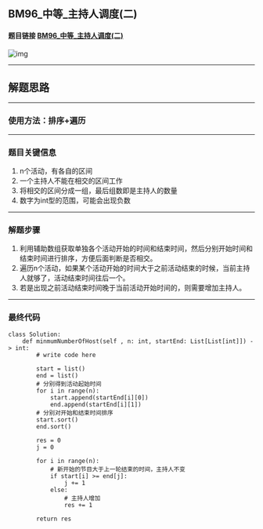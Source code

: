 ## BM96_中等_主持人调度(二)

#### 题目链接 [BM96_中等_主持人调度(二)](https://www.nowcoder.com/practice/4edf6e6d01554870a12f218c94e8a299?tpId=295&tqId=1267319&ru=/exam/oj&qru=/ta/format-top101/question-ranking&sourceUrl=%2Fexam%2Foj)

![img](https://i.ibb.co/N998s36/20230712102025.png)

---
## 解题思路
---
### 使用方法：排序+遍历
---
### 题目关键信息
1. n个活动，有各自的区间
2. 一个主持人不能在相交的区间工作
3. 将相交的区间分成一组，最后组数即是主持人的数量
4. 数字为int型的范围，可能会出现负数

---
### 解题步骤
1. 利用辅助数组获取单独各个活动开始的时间和结束时间，然后分别开始时间和结束时间进行排序，方便后面判断是否相交。
2. 遍历n个活动，如果某个活动开始的时间大于之前活动结束的时候，当前主持人就够了，活动结束时间往后一个。
3. 若是出现之前活动结束时间晚于当前活动开始时间的，则需要增加主持人。
---

### 最终代码
```
class Solution:
    def minmumNumberOfHost(self , n: int, startEnd: List[List[int]]) -> int:
        # write code here

        start = list()
        end = list()
        # 分别得到活动起始时间
        for i in range(n):
            start.append(startEnd[i][0])
            end.append(startEnd[i][1])
        # 分别对开始和结束时间排序
        start.sort()
        end.sort()

        res = 0
        j = 0

        for i in range(n):
            # 新开始的节目大于上一轮结束的时间，主持人不变
            if start[i] >= end[j]:
                j += 1
            else:
                # 主持人增加
                res += 1
        
        return res
```